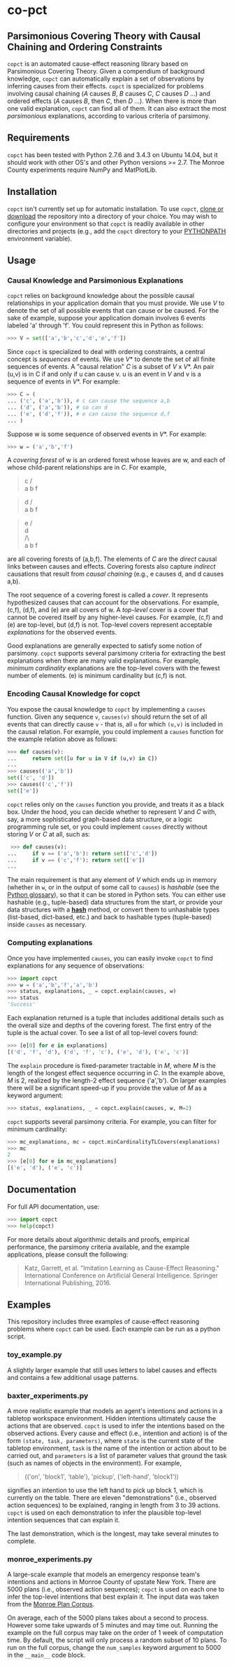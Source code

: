 # co-pct

## Parsimonious Covering Theory with Causal Chaining and Ordering Constraints

`copct` is an automated cause-effect reasoning library based on Parsimonious Covering Theory.  Given a compendium of background knowledge, `copct` can automatically explain a set of observations by inferring causes from their effects.  `copct` is specialized for problems involving causal chaining (*A* causes *B*, *B* causes *C*, *C* causes *D* ...) and ordered effects (*A* causes *B*, then *C*, then *D* ...).  When there is more than one valid explanation, `copct` can find all of them.  It can also extract the most *parsimonious* explanations, according to various criteria of parsimony.

## Requirements

`copct` has been tested with Python 2.7.6 and 3.4.3 on Ubuntu 14.04, but it should work with other OS's and other Python versions >= 2.7.  The Monroe County experiments require NumPy and MatPlotLib.

## Installation

`copct` isn't currently set up for automatic installation.  To use `copct`, [clone or download](https://help.github.com/articles/cloning-a-repository/) the repository into a directory of your choice.  You may wish to configure your environment so that `copct` is readily available in other directories and projects (e.g., add the `copct` directory to your [PYTHONPATH](https://docs.python.org/2/using/cmdline.html#envvar-PYTHONPATH) environment variable).

## Usage

### Causal Knowledge and Parsimonious Explanations

`copct` relies on background knowledge about the possible causal relationships in your application domain that you must provide.  We use *V* to denote the set of all possible events that can cause or be caused.  For the sake of example, suppose your application domain involves 6 events labeled 'a' through 'f'.  You could represent this in Python as follows:

```python
>>> V = set(['a','b','c','d','e','f'])
``` 

Since `copct` is specialized to deal with ordering constraints, a central concept is *sequences* of events.  We use *V*\* to denote the set of all finite sequences of events.  A "causal relation" *C* is a subset of *V* x *V*\*.  An pair (u,v) is in C if and only if u can cause v.  u is an event in *V* and v is a sequence of events in *V*\*.  For example:

```python
>>> C = (
... ('c', ('a','b')), # c can cause the sequence a,b
... ('d', ('a','b')), # so can d
... ('e', ('d','f')), # e can cause the sequence d,f
... )
```

Suppose w is some sequence of observed events in *V*\*.  For example:

```python
>>> w = ('a','b','f')
```

A *covering forest* of w is an ordered forest whose leaves are w, and each of whose child-parent relationships are in *C*.  For example,

>  c
>  /\
> a  b  f

>  d
>  /\
> a  b  f

>    e
>   / \
>  d   \
>  /\   \
> a  b   f

are all covering forests of (a,b,f).  The elements of *C* are the *direct* causal links between causes and effects.  Covering forests also capture *indirect* causations that result from *causal chaining* (e.g., e causes d, and d causes a,b).

The root sequence of a covering forest is called a *cover*.  It represents hypothesized causes that can account for the observations.  For example, (c,f), (d,f), and (e) are all covers of w.  A *top-level* cover is a cover that cannot be covered itself by any higher-level causes.  For example, (c,f) and (e) are top-level, but (d,f) is not.  Top-level covers represent acceptable *explanations* for the observed events.

Good explanations are generally expected to satisfy some notion of parsimony.  `copct` supports several parsimony criteria for extracting the best explanations when there are many valid explanations.  For example, *minimum cardinality* explanations are the top-level covers with the fewest number of elements.  (e) is minimum cardinality but (c,f) is not.

### Encoding Causal Knowledge for copct

You expose the causal knowledge to `copct` by implementing a `causes` function.  Given any sequence `v`, `causes(v)` should return the set of all events that can directly cause `v` - that is, all `u` for which `(u,v)` is included in the causal relation.  For example, you could implement a `causes` function for the example relation above as follows:

```python
>>> def causes(v):
...     return set([u for u in V if (u,v) in C])
... 
>>> causes(('a','b'))
set(['c', 'd'])
>>> causes(('c','f'))
set(['e'])
```

`copct` relies only on the `causes` function you provide, and treats it as a black box.  Under the hood, you can decide whether to represent *V* and *C* with, say, a more sophisticated graph-based data structure, or a logic programming rule set, or you could implement `causes` directly without storing *V* or *C* at all, such as:

```python
 >>> def causes(v):
...     if v == ('a','b'): return set(['c','d'])
...     if v == ('c','f'): return set(['e'])
...
```

The main requirement is that any element of *V* which ends up in memory (whether in `w`, or in the output of some call to `causes`) is *hashable* (see the [Python glossary](https://docs.python.org/2/glossary.html)), so that it can be stored in Python sets.  You can either use hashable (e.g., tuple-based) data structures from the start, or provide your data structures with a [__hash__](https://docs.python.org/2/reference/datamodel.html#object.__hash__) method, or convert them to unhashable types (list-based, dict-based, etc.) and back to hashable types (tuple-based) inside `causes` as necessary.

### Computing explanations

Once you have implemented `causes`, you can easily invoke `copct` to find explanations for any sequence of observations:

```python
>>> import copct
>>> w = ('a','b','f','a','b')
>>> status, explanations, _ = copct.explain(causes, w)
>>> status
'Success'
```

Each explanation returned is a tuple that includes additional details such as the overall size and depths of the covering forest.  The first entry of the tuple is the actual cover.  To see a list of all top-level covers found:

```python
>>> [e[0] for e in explanations]
[('d', 'f', 'd'), ('d', 'f', 'c'), ('e', 'd'), ('e', 'c')]
```

The `explain` procedure is fixed-parameter tractable in *M*, where *M* is the length of the longest effect sequence occurring in *C*.  In the example above, *M* is 2, realized by the length-2 effect sequence ('a','b').  On larger examples there will be a significant speed-up if you provide the value of *M* as a keyword argument:

```python
>>> status, explanations, _ = copct.explain(causes, w, M=2)
```

`copct` supports several parsimony criteria.  For example, you can filter for minimum cardinality:

```python
>>> mc_explanations, mc = copct.minCardinalityTLCovers(explanations)
>>> mc
2
>>> [e[0] for e in mc_explanations]
[('e', 'd'), ('e', 'c')]
```

## Documentation

For full API documentation, use:

```python
>>> import copct
>>> help(copct)
```

For more details about algorithmic details and proofs, empirical performance, the parsimony criteria available, and the example applications, please consult the following:

> Katz, Garrett, et al. "Imitation Learning as Cause-Effect Reasoning." International Conference on Artificial General Intelligence. Springer International Publishing, 2016.

## Examples

This repository includes three examples of cause-effect reasoning problems where `copct` can be used.  Each example can be run as a python script.

### toy_example.py

A slightly larger example that still uses letters to label causes and effects and contains a few additional usage patterns.

### baxter_experiments.py

A more realistic example that models an agent's intentions and actions in a tabletop workspace environment.  Hidden intentions ultimately cause the actions that are observed.  `copct` is used to infer the intentions based on the observed actions.  Every cause and effect (i.e., intention and action) is of the form `(state, task, parameters)`, where `state` is the current state of the tabletop environment, `task` is the name of the intention or action about to be carried out, and `parameters` is a list of parameter values that ground the task (such as names of objects in the environment).  For example,

> (('on', 'block1', 'table'), 'pickup', ('left-hand', 'block1'))

signifies an intention to use the left hand to pick up block 1, which is currently on the table.  There are eleven "demonstrations" (i.e., observed action sequences) to be explained, ranging in length from 3 to 39 actions.  `copct` is used on each demonstration to infer the plausible top-level intention sequences that can explain it.

The last demonstration, which is the longest, may take several minutes to complete.

### monroe_experiments.py

A large-scale example that models an emergency response team's intentions and actions in Monroe County of upstate New York.  There are 5000 plans (i.e., observed action sequences); `copct` is used on each one to infer the top-level intentions that best explain it.  The input data was taken from the [Monroe Plan Corpus](https://www.cs.rochester.edu/research/speech/monroe-plan/).

On average, each of the 5000 plans takes about a second to process.  However some take upwards of 5 minutes and may time out.  Running the example on the full corpus may take on the order of 1 week of computation time.  By default, the script will only process a random subset of 10 plans.  To run on the full corpus, change the `num_samples` keyword argument to 5000 in the `__main__` code block.
